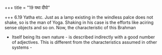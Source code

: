 +++
title = "19 यथा दीपो"

+++
6.19 Yatha etc. Just as a lamp existing in the windless palce does not
shake, so is the man of Yoga. Shaking in his case is the efforts like
aciring sense objects and so on. Now, the characteristic of this Brahman
- Itself being Its own nature - is described indirectly with a good
number of adjectives. This is different from the characteristics assumed
in other systems -
